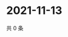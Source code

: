 # 2021-11-13

共 0 条

<!-- BEGIN WEIBO -->
<!-- 最后更新时间 Sat Nov 13 2021 04:00:42 GMT+0800 (China Standard Time) -->

<!-- END WEIBO -->
